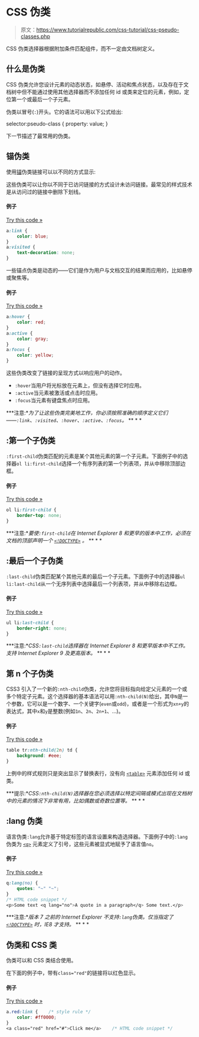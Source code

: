 # CSS 伪类

> 原文：<https://www.tutorialrepublic.com/css-tutorial/css-pseudo-classes.php>

CSS 伪类选择器根据附加条件匹配组件，而不一定由文档树定义。

## 什么是伪类

CSS 伪类允许您设计元素的动态状态，如悬停、活动和焦点状态，以及存在于文档树中但不能通过使用其他选择器而不添加任何 id 或类来定位的元素，例如，定位第一个或最后一个子元素。

伪类以冒号(`:`)开头。它的语法可以用以下公式给出:

selector:pseudo-class { property: value; }

下一节描述了最常用的伪类。

## 锚伪类

使用[锚](../html-reference/html-a-tag.php)伪类链接可以以不同的方式显示:

这些伪类可以让你以不同于已访问链接的方式设计未访问链接。最常见的样式技术是从访问过的链接中删除下划线。

#### 例子

[Try this code »](../codelab.php?topic=css&file=anchor-pseudo-classes "Try this code using online Editor")

```css
a:link {
    color: blue;
}
a:visited {
    text-decoration: none;
}
```

一些锚点伪类是动态的——它们是作为用户与文档交互的结果而应用的，比如悬停或聚焦等。

#### 例子

[Try this code »](../codelab.php?topic=css&file=dynamic-anchor-pseudo-classes "Try this code using online Editor")

```css
a:hover {
    color: red;
}
a:active {
    color: gray;
}
a:focus {
    color: yellow;
}
```

这些伪类改变了链接的呈现方式以响应用户的动作。

*   `:hover`当用户将光标放在元素上，但没有选择它时应用。
*   `:active`当元素被激活或点击时应用。
*   `:focus`当元素有键盘焦点时应用。

 ***注意:**为了让这些伪类完美地工作，你必须按照准确的顺序定义它们——`:link`、`:visited`、`:hover`、`:active`、`:focus`。*  ** * *

## :第一个子伪类

`:first-child`伪类匹配的元素是某个其他元素的第一个子元素。下面例子中的选择器`ol li:first-child`选择一个有序列表的第一个列表项，并从中移除顶部边框。

#### 例子

[Try this code »](../codelab.php?topic=css&file=first-child-pseudo-class "Try this code using online Editor")

```css
ol li:first-child {
    border-top: none;
}
```

 ***注意:**要使`:first-child`在 Internet Explorer 8 和更早的版本中工作，必须在文档的顶部声明一个 [`<!DOCTYPE>`](../html-tutorial/html-doctypes.php) 。*  ** * *

## :最后一个子伪类

`:last-child`伪类匹配某个其他元素的最后一个子元素。下面例子中的选择器`ul li:last-child`从一个无序列表中选择最后一个列表项，并从中移除右边框。

#### 例子

[Try this code »](../codelab.php?topic=css&file=last-child-pseudo-class "Try this code using online Editor")

```css
ul li:last-child {
    border-right: none;
}
```

 ***注意:**CSS`:last-child`选择器在 Internet Explorer 8 和更早版本中不工作。支持 Internet Explorer 9 及更高版本。*  ** * *

## 第 n 个子伪类

CSS3 引入了一个新的`:nth-child`伪类，允许您将目标指向给定父元素的一个或多个特定子元素。这个选择器的基本语法可以用`:nth-child(N)`给出，其中`N`是一个参数，它可以是一个数字、一个关键字(`even`或`odd`)，或者是一个形式为`xn+y`的表达式，其中`x`和`y`是整数(例如`1n`、`2n`、`2n+1`、…)。

#### 例子

[Try this code »](../codelab.php?topic=css&file=nth-child-pseudo-class "Try this code using online Editor")

```css
table tr:nth-child(2n) td {
    background: #eee;
}
```

上例中的样式规则只是突出显示了替换表行，没有向 [`<table>`](../html-tutorial/html-tables.php) 元素添加任何 id 或类。

 ***提示:**CSS`:nth-child(N)`选择器在您必须选择以特定间隔或模式出现在文档树中的元素的情况下非常有用，比如偶数或奇数位置等。*  ** * *

## :lang 伪类

语言伪类`:lang`允许基于特定标签的语言设置来构造选择器。下面例子中的`:lang`伪类为 [`<q>`](../html-reference/html-q-tag.php) 元素定义了引号，这些元素被显式地赋予了语言值`no`。

#### 例子

[Try this code »](../codelab.php?topic=css&file=lang-pseudo-class "Try this code using online Editor")

```css
q:lang(no) {
    quotes: "~" "~";
}
/* HTML code snippet */
<p>Some text <q lang="no">A quote in a paragraph</q> Some text.</p>
```

 ***注意:**版本 7 之前的 Internet Explorer 不支持`:lang`伪类。仅当指定了 [`<!DOCTYPE>`](../html-tutorial/html-doctypes.php) 时，IE8 才支持。*  ** * *

## 伪类和 CSS 类

伪类可以和 CSS 类结合使用。

在下面的例子中，带有`class="red"`的链接将以红色显示。

#### 例子

[Try this code »](../codelab.php?topic=css&file=using-pseudo-classes-with-selectors "Try this code using online Editor")

```css
a.red:link {    /* style rule */
    color: #ff0000;
}
<a class="red" href="#">Click me</a>    /* HTML code snippet */
```

